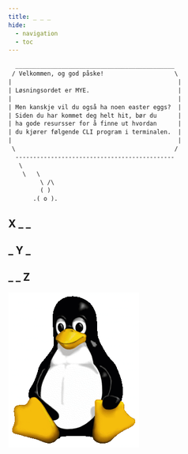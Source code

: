 ```yaml
---
title: _ _ _
hide:
  - navigation
  - toc
---
```


<style>

{% include "ahoquiz/style.css" %}

</style>

```txt { .ahoquiz-ascii } 
  _____________________________________________
 / Velkommen, og god påske!                    \
|                                               |
| Løsningsordet er MYE.                         |
|                                               |
| Men kanskje vil du også ha noen easter eggs?  |
| Siden du har kommet deg helt hit, bør du      |
| ha gode resursser for å finne ut hvordan      |
| du kjører følgende CLI program i terminalen.  |
|                                               | 
 \                                             /
  ---------------------------------------------
   \
    \   \
         \ /\
         ( )
       .( o ).
```

## X _ _

<!--~~~txt { .ahoquiz-ascii } -->
<!--           ___-->
<!--          (o o)-->
<!--         (  V  )-->
<!--        /--m-m--->
<!--~~~-->

<script src="https://gist.github.com/karamellpelle/cd21be6e10fc7c1f3772169b23106ba8.js"></script>


## _ Y _

<!--~~~txt { .ahoquiz-ascii } -->
<!--           ___-->
<!--      oo  // \\-->
<!--     (_,\/ \_/ \-->
<!--       \ \_/_\_/>-->
<!--       /_/   \_\-->
<!--~~~-->
<!---->
<script src="https://gist.github.com/karamellpelle/62ea0814c34e72716da69aa38f3afb59.js"></script>

## _ _ Z

<!--~~~txt { .ahoquiz-ascii } -->
<!--                '-.-->
<!--      .---._     \ .--'-->
<!--    /       `-..__)  ,-'-->
<!--   |    0           /-->
<!--    --.__,   .__.,`-->
<!--     `-.___'._\_.'-->
<!--~~~-->
<!---->
![](Tux.png)

<script src="https://gist.github.com/karamellpelle/4de94ab56edef0b9edbaa357796d232d.js"></script>
